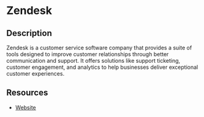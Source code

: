 # Zendesk

## Description

Zendesk is a customer service software company that provides a suite of tools designed to improve customer relationships through better communication and support. It offers solutions like support ticketing, customer engagement, and analytics to help businesses deliver exceptional customer experiences.

## Resources

- [Website](zendesk.com)
